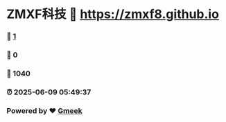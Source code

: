 # ZMXF科技 :link: https://zmxf8.github.io 
### :page_facing_up: [1](https://zmxf8.github.io/tag.html) 
### :speech_balloon: 0 
### :hibiscus: 1040 
### :alarm_clock: 2025-06-09 05:49:37 
### Powered by :heart: [Gmeek](https://github.com/Meekdai/Gmeek)
